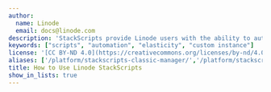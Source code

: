 ```yaml
---
author:
  name: Linode
  email: docs@linode.com
description: 'StackScripts provide Linode users with the ability to automate the deployment of custom systems on top Linode’s default Linux distribution images. All StackScripts are stored in the Linode Cloud Manager and can be accessed whenever you deploy a Linode.'
keywords: ["scripts", "automation", "elasticity", "custom instance"]
license: '[CC BY-ND 4.0](https://creativecommons.org/licenses/by-nd/4.0)'
aliases: ['/platform/stackscripts-classic-manager/','/platform/stackscripts/','/platform/stackscripts-new-manager/','/stackscripts/']
title: How to Use Linode StackScripts
show_in_lists: true
---
```


